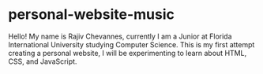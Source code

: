 # personal-website-music
Hello! My name is Rajiv Chevannes, currently I am a Junior at Florida International University studying Computer Science. 
This is my first attempt creating a personal website, I will be experimenting to learn about HTML, CSS, and JavaScript. 
